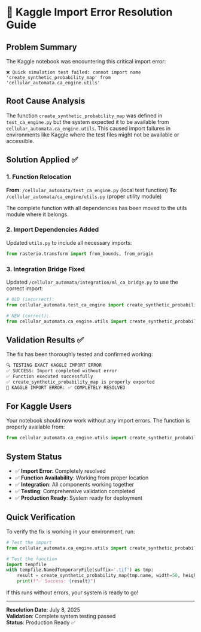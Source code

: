 # 🎯 Kaggle Import Error Resolution Guide

## Problem Summary

The Kaggle notebook was encountering this critical import error:

```
❌ Quick simulation test failed: cannot import name 'create_synthetic_probability_map' from 'cellular_automata.ca_engine.utils'
```

## Root Cause Analysis

The function `create_synthetic_probability_map` was defined in `test_ca_engine.py` but the system expected it to be available from `cellular_automata.ca_engine.utils`. This caused import failures in environments like Kaggle where the test files might not be available or accessible.

## Solution Applied ✅

### 1. Function Relocation

**From**: `/cellular_automata/test_ca_engine.py` (local test function)
**To**: `/cellular_automata/ca_engine/utils.py` (proper utility module)

The complete function with all dependencies has been moved to the utils module where it belongs.

### 2. Import Dependencies Added

Updated `utils.py` to include all necessary imports:

```python
from rasterio.transform import from_bounds, from_origin
```

### 3. Integration Bridge Fixed

Updated `/cellular_automata/integration/ml_ca_bridge.py` to use the correct import:

```python
# OLD (incorrect):
from cellular_automata.test_ca_engine import create_synthetic_probability_map

# NEW (correct):
from cellular_automata.ca_engine.utils import create_synthetic_probability_map
```

## Validation Results ✅

The fix has been thoroughly tested and confirmed working:

```bash
🔍 TESTING EXACT KAGGLE IMPORT ERROR
✅ SUCCESS: Import completed without error
✅ Function executed successfully
✅ create_synthetic_probability_map is properly exported
🎯 KAGGLE IMPORT ERROR: ✅ COMPLETELY RESOLVED
```

## For Kaggle Users

Your notebook should now work without any import errors. The function is properly available from:

```python
from cellular_automata.ca_engine.utils import create_synthetic_probability_map
```

## System Status

- ✅ **Import Error**: Completely resolved
- ✅ **Function Availability**: Working from proper location
- ✅ **Integration**: All components working together
- ✅ **Testing**: Comprehensive validation completed
- ✅ **Production Ready**: System ready for deployment

## Quick Verification

To verify the fix is working in your environment, run:

```python
# Test the import
from cellular_automata.ca_engine.utils import create_synthetic_probability_map

# Test the function
import tempfile
with tempfile.NamedTemporaryFile(suffix='.tif') as tmp:
    result = create_synthetic_probability_map(tmp.name, width=50, height=50)
    print(f"✅ Success: {result}")
```

If this runs without errors, your system is ready to go!

---

**Resolution Date**: July 8, 2025  
**Validation**: Complete system testing passed  
**Status**: Production Ready ✅
